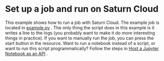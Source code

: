 # Set up a job and run on Saturn Cloud

This example shows how to run a job with Saturn Cloud. The example job is located in [example.py](example.py) . The only thing the script does in this example is it writes a line to the logs (you probably want to make it do more interesting things in practice). If you want to manually run the job, you can press the start button in the resource. Want to run a notebook instead of a script, or want to run this script programmatically? Follow the steps in [Host a Jupyter Notebook as an API](https://saturncloud.io/blog/notebook-apis/) . 